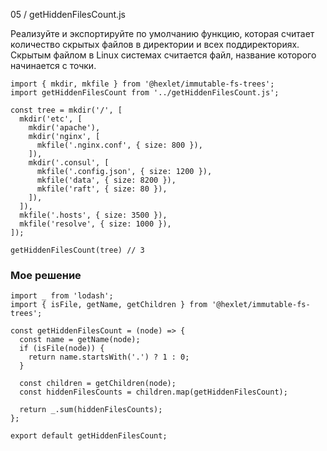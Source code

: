 05 / getHiddenFilesCount.js

Реализуйте и экспортируйте по умолчанию функцию, которая считает количество скрытых файлов в директории и всех поддиректориях. Скрытым файлом в Linux системах считается файл, название которого начинается с точки.

```
import { mkdir, mkfile } from '@hexlet/immutable-fs-trees';
import getHiddenFilesCount from '../getHiddenFilesCount.js';

const tree = mkdir('/', [
  mkdir('etc', [
    mkdir('apache'),
    mkdir('nginx', [
      mkfile('.nginx.conf', { size: 800 }),
    ]),
    mkdir('.consul', [
      mkfile('.config.json', { size: 1200 }),
      mkfile('data', { size: 8200 }),
      mkfile('raft', { size: 80 }),
    ]),
  ]),
  mkfile('.hosts', { size: 3500 }),
  mkfile('resolve', { size: 1000 }),
]);

getHiddenFilesCount(tree) // 3
```

### Мое решение
```
import _ from 'lodash';
import { isFile, getName, getChildren } from '@hexlet/immutable-fs-trees';

const getHiddenFilesCount = (node) => {
  const name = getName(node);
  if (isFile(node)) {
    return name.startsWith('.') ? 1 : 0;
  }

  const children = getChildren(node);
  const hiddenFilesCounts = children.map(getHiddenFilesCount);

  return _.sum(hiddenFilesCounts);
};

export default getHiddenFilesCount;
```